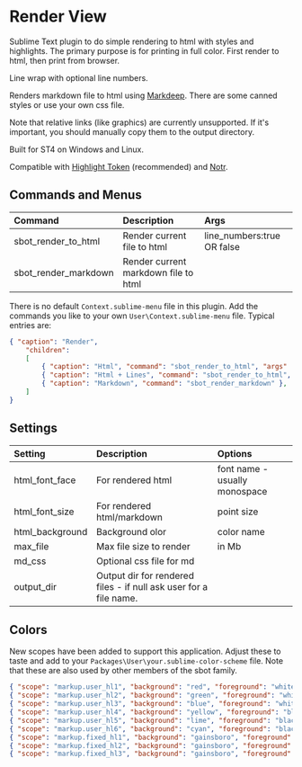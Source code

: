 # Render View

Sublime Text plugin to do simple rendering to html with styles and highlights.
The primary purpose is for printing in full color. First render to html, then print from browser.

Line wrap with optional line numbers.

Renders markdown file to html using [Markdeep](https://casual-effects.com/markdeep/).
There are some canned styles or use your own css file.

Note that relative links (like graphics) are currently unsupported. If it's important, you should manually
copy them to the output directory.

Built for ST4 on Windows and Linux.

Compatible with [Highlight Token](https://github.com/cepthomas/SbotHighlight) (recommended) and
  [Notr](https://github.com/cepthomas/Notr).


## Commands and Menus

| Command                    | Description                          | Args                        |
| :--------                  | :-------                             | :-----                      |
| sbot_render_to_html        | Render current file to html          | line_numbers:true OR false  |
| sbot_render_markdown       | Render current markdown file to html |                             |

There is no default `Context.sublime-menu` file in this plugin.
Add the commands you like to your own `User\Context.sublime-menu` file. Typical entries are:
``` json
{ "caption": "Render",
    "children":
    [
        { "caption": "Html", "command": "sbot_render_to_html", "args" : { "line_numbers": false } },
        { "caption": "Html + Lines", "command": "sbot_render_to_html", "args" : { "line_numbers": true } },
        { "caption": "Markdown", "command": "sbot_render_markdown" },
    ]
}
```


## Settings

| Setting         | Description                | Options                                 |
| :--------       | :-------                   | :------                                 |
| html_font_face  | For rendered html          | font name - usually monospace           |
| html_font_size  | For rendered html/markdown | point size                              |
| html_background | Background olor            | color name                              |
| max_file        | Max file size to render    | in Mb                                   |
| md_css          | Optional css file for md   |                                         |
| output_dir      | Output dir for rendered files - if null ask user for a file name. |  |


## Colors

New scopes have been added to support this application. Adjust these to taste and add
to your `Packages\User\your.sublime-color-scheme` file.  Note that these are also used by other
members of the sbot family.

``` json
{ "scope": "markup.user_hl1", "background": "red", "foreground": "white" },
{ "scope": "markup.user_hl2", "background": "green", "foreground": "white" },
{ "scope": "markup.user_hl3", "background": "blue", "foreground": "white" },
{ "scope": "markup.user_hl4", "background": "yellow", "foreground": "black" },
{ "scope": "markup.user_hl5", "background": "lime", "foreground": "black" },
{ "scope": "markup.user_hl6", "background": "cyan", "foreground": "black" },
{ "scope": "markup.fixed_hl1", "background": "gainsboro", "foreground": "red" },
{ "scope": "markup.fixed_hl2", "background": "gainsboro", "foreground": "green" },
{ "scope": "markup.fixed_hl3", "background": "gainsboro", "foreground": "blue" },
```
